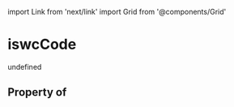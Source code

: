 import Link from 'next/link'
import Grid from '@components/Grid'

# iswcCode

undefined

## Property of



